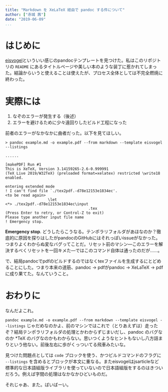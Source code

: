 ```yaml
---
title: "Markdown を XeLaTeX 経由で pandoc する件について"
author: ["赤城 茜"]
date: "2019-06-09"
...
```


# はじめに

[eisvogel](https://github.com/Wandmalfarbe/pandoc-latex-template)といういい感じのpandocテンプレートを見つけた。私はこのリポジトリの `README` にあるタイトルページや美しい本のような装丁に惹かれてしまった。結論からいうと使えることは使えたが、プロセス全体としては不完全燃焼に終わった。

# 実際には

1. なぞのエラーが発生する（後述）
1. エラーを避けるために少々遠回りしたビルド工程になった

前者のエラーがなかなかに曲者だった。以下を見てほしい。

```log
> pandoc example.md -o example.pdf --from markdown --template eisvogel --listings

......

[makePDF] Run #1
This is XeTeX, Version 3.14159265-2.6-0.999991 
(TeX Live 2019/W32TeX) (preloaded format=xelatex) restricted \write18 enabled.

entering extended mode
! I can't find file `./tex2pdf.-d78e12153e1834ec'.
<to be read again>
                   \let
<*> ./tex2pdf.-d78e12153e1834ec\input
                                     .tex
(Press Enter to retry, or Control-Z to exit)
Please type another input file name
! Emergency stop.
```

**Emergency stop**. どうしたらこうなる。テンポラリフォルダがあほなのか？徹底的に原因を探りはしたがpandocのGitHubにはそれっぽいissueがなかった。つまりよくわからぬ変なバグってことだ。リセット前のマシン―このエラーを解決するべくリセットを一回キメた―ではこのコマンド自体は通ったのだが......。

で、結局pandocでpdfのビルドするのではなくtexファイルを生成するにとどめることにした。つまり本来の道筋、pandoc → pdfがpandoc → XeLaTeX → pdfに成り果てた。なんていうこと。

# おわりに

なんだよこれ。

`pandoc example.md -o example.pdf --from markdown --template eisvogel --listings` じゃだめなのかよ、前のマシンではこれで（とりあえずは）走ったぞ？結局テンポラリフォルダの処理とかわからずじまいだし、pandoc のバグなのか *TeX のバグなのかもわからない。思いつくようなヒントもないし八方詰まりという他ない。前後左右に歩がくっついてる飛車みたいな。

見つけた問題点としては `code` ブロックを使う、かつビルドコマンドのフラグに `--listings` を含めるとブロックが本文に重なる。またeisvogelはjsarticleなど標準的な日本語組版ライブラリを使っていないので日本語組版をするのはきついだろう。例えば字間の処理はなかなかひどいものだ。

それじゃあ、また。ばいばーい。